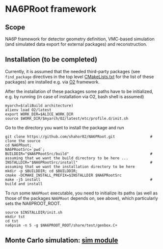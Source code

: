 # NA6PRoot framework

## Scope

NA6P framework for detector geometry definition, VMC-based simulation (and simulated data export for external packages) and reconstruction.

## Installation (to be completed)

Currently, it is assumed that the needed third-party packages (see `find_package` directives in the top level [CMakeLists.txt](CMakeLists.txt) for the list of these packages)
are installed e.g. via [O2](https://github.com/AliceO2Group/AliceO2) framework.

After the installation of these packages some paths have to be initialized, e.g. by running (in case of installation via O2, bash shell is assumed)
```
myarch=$(aliBuild architecture)
alienv load O2/latest
export WORK_DIR=$ALICE_WORK_DIR
source $WORK_DIR/$myarch/O2/latest/etc/profile.d/init.sh
```

Go to the directory you want to install the package and run
```
git clone https://github.com/shahor02/NA6PRoot.git                # clone the source
cd NA6PRoot;
NA6PRootSrc=`pwd`;
BUILDDIR="$NA6PRootSrc/build"                                     # assuming that we want the build directory to be here ...
INSTALLDIR="$NA6PRootSrc/install"                                 # assuming that we want the installation directory to be here
mkdir -p $BUILDDIR; cd $BUILDDIR;
cmake -DCMAKE_INSTALL_PREFIX=$INSTALLDIR $NA6PRootSrc
make -j5 install                                                  # build and install
```

To run some `NA6PRoot` executable, you need to initialize its paths (as well as those of the packages `NA6PRoot` depends on, see above),
which particularly sets the NA6PROOT_ROOT.

```
source $INSTALLDIR/init.sh
mkdir tst
cd tst
na6psim -n 5 -g $NA6PROOT_ROOT/share/test/genbox.C+
```


## Monte Carlo simulation: [sim module](sim)
<!-- doxy
* \subpage refSIM
/doxy -->


